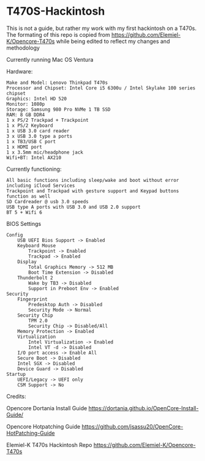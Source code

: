 # T470S-Hackintosh
This is not a guide, but rather my work with my first hackintosh on a T470s.
The formating of this repo is copied from https://github.com/Elemiel-K/Opencore-T470s while being edited to reflect my changes and methodology



Currently running Mac OS Ventura

Hardware:

    Make and Model: Lenovo Thinkpad T470s
    Processor and Chipset: Intel Core i5 6300u / Intel Skylake 100 series chipset
    Graphics: Intel HD 520
    Monitor: 1080p 
    Storage: Samsung 980 Pro NVMe 1 TB SSD
    RAM: 8 GB DDR4
    1 x PS/2 Trackpad + Trackpoint
    1 x PS/2 Keyboard
    1 x USB 3.0 card reader
    3 x USB 3.0 type a ports
    1 x TB3/USB C port
    1 x HDMI port
    1 x 3.5mm mic/headphone jack
    Wifi+BT: Intel AX210

Currently functioning:

    All basic functions including sleep/wake and boot without error including iCloud Services
    Trackpoint and Trackpad with gesture support and Keypad buttons function as well
    SD Cardreader @ usb 3.0 speeds
    USB type A ports with USB 3.0 and USB 2.0 support
    BT 5 + Wifi 6


BIOS Settings

    Config
        USB UEFI Bios Support -> Enabled
        Keyboard Mouse
            Trackpoint -> Enabled
            Trackpad -> Enabled
        Display
            Total Graphics Memory -> 512 MB
            Boot Time Extension -> Disabled
        Thunderbolt 2
            Wake by TB3 -> Disabled
            Support in Preboot Env -> Enabled
    Security
        Fingerprint
            Predesktop Auth -> Disabled
            Security Mode -> Normal
        Security Chip
            TPM 2.0
            Security Chip -> Disabled/All
        Memory Protection -> Enabled
        Virtualization
            Intel Virtualization -> Enabled
            Intel VT -d -> Disabled
        I/O port access -> Enable All
        Secure Boot -> Disabled
        Intel SGX -> Disabled
        Device Guard -> Disabled
    Startup
        UEFI/Legacy -> UEFI only
        CSM Support -> No




Credits:

  Opencore Dortania Install Guide
    https://dortania.github.io/OpenCore-Install-Guide/

  Opencore Hotpatching Guide
    https://github.com/jsassu20/OpenCore-HotPatching-Guide

  Elemiel-K T470s Hackintosh Repo
    https://github.com/Elemiel-K/Opencore-T470s

